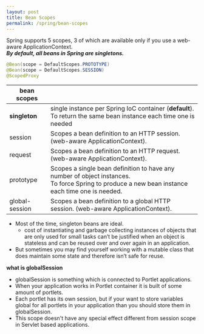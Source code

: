 ```yaml
---
layout: post
title: Bean Scopes
permalink: /spring/bean-scopes
---
```


Spring supports 5 scopes, 3 of which are available only if you use a web-aware ApplicationContext.  
***By default, all beans in Spring are singletons.***

```java
@Bean(scope = DefaultScopes.PROTOTYPE)
@Bean(scope = DefaultScopes.SESSION)
@ScopedProxy
```

|bean scopes||
|---|---|
|**singleton**|single instance per Spring IoC container (**default**).<br>To return the same bean instance each time one is needed|
|session|	Scopes a bean definition to an HTTP session. (web-aware ApplicationContext).|
|request|	Scopes a bean definition to an HTTP request. (web-aware ApplicationContext).|
|prototype|Scopes a single bean definition to have any number of object instances.<br>To force Spring to produce a new bean instance each time one is needed.|
|global-session|	Scopes a bean definition to a global HTTP session. (web-aware ApplicationContext).|

- Most of the time, singleton beans are ideal.
  - cost of instantiating and garbage collecting instances of objects that are only used for small tasks can’t be justified when an object is stateless and can be reused over and over again in an application.
- But sometimes you may find yourself working with a mutable class that does maintain some state and therefore isn’t safe for reuse.

**what is globalSession**
- globalSession is something which is connected to Portlet applications.
- When your application works in Portlet container it is built of some amount of portlets.
- Each portlet has its own session, but if your want to store variables global for all portlets in your application than you should store them in globalSession.
- This scope doesn't have any special effect different from session scope in Servlet based applications.

